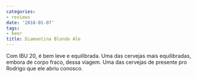 ```yaml
---
categories:
- reviews
date: '2018-01-07'
tags:
- beer
title: Diamantina Blonde Ale
---
```


Com IBU 20, é bem leve e equilibrada. Uma das cervejas mais equilibradas, embora de corpo fraco, dessa viagem. Uma das cervejas de presente pro Rodrigo que ele abriu conosco.